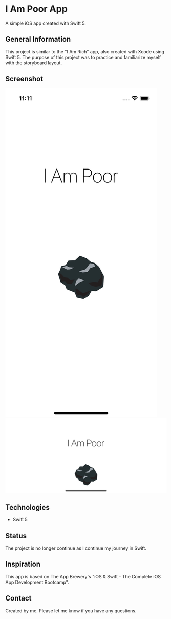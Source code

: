 # I Am Poor App
A simple iOS app created with Swift 5.

## General Information
This project is similar to the "I Am Rich" app, also created with Xcode using Swift 5. The purpose of this project was to 
practice and familiarize myself with the storyboard layout. 

## Screenshot
![i-am-poor-portrait](./I%20Am%20Poor/images/i-am-poor-portrait.png) 
![i-am-poor-landscape](./I%20Am%20Poor/images/i-am-poor-landscape.png) 

## Technologies
* Swift 5

## Status
The project is no longer continue as I continue my journey in Swift.

## Inspiration
This app is based on The App Brewery's "iOS & Swift - The Complete iOS App Development Bootcamp".

## Contact
Created by me. Please let me know if you have any questions.
